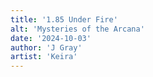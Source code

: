 ```yaml
---
title: '1.85 Under Fire'
alt: 'Mysteries of the Arcana'
date: '2024-10-03'
author: 'J Gray'
artist: 'Keira'
---
```

